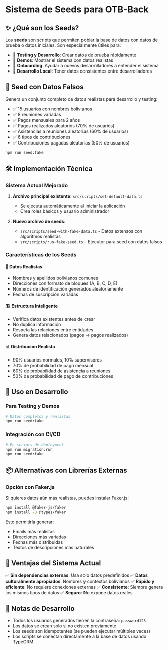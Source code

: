 # Sistema de Seeds para OTB-Back

## ✨ ¿Qué son los Seeds?

Los **seeds** son scripts que permiten poblar la base de datos con datos de prueba o datos iniciales. Son especialmente útiles para:

- 🧪 **Testing y Desarrollo**: Crear datos de prueba rápidamente
- 🚀 **Demos**: Mostrar el sistema con datos realistas
- 👥 **Onboarding**: Ayudar a nuevos desarrolladores a entender el sistema
- 🔄 **Desarrollo Local**: Tener datos consistentes entre desarrolladores

## 🚀 Seed con Datos Falsos

Genera un conjunto completo de datos realistas para desarrollo y testing:
- ✅ 15 usuarios con nombres bolivianos
- ✅ 8 reuniones variadas
- ✅ Pagos mensuales para 2 años
- ✅ Pagos realizados aleatorios (70% de usuarios)
- ✅ Asistencias a reuniones aleatorias (60% de usuarios)
- ✅ 6 tipos de contribuciones
- ✅ Contribuciones pagadas aleatorias (50% de usuarios)

```bash
npm run seed:fake
```

## 🛠 Implementación Técnica

### Sistema Actual Mejorado

1. **Archivo principal existente**: `src/scripts/set-default-data.ts`
   - Se ejecuta automáticamente al iniciar la aplicación
   - Crea roles básicos y usuario administrador

2. **Nuevo archivo de seeds**:
   - `src/scripts/seed-with-fake-data.ts` - Datos extensos con algoritmos realistas
   - `src/scripts/run-fake-seed.ts` - Ejecutor para seed con datos falsos

### Características de los Seeds

#### 🎯 **Datos Realistas**
- Nombres y apellidos bolivianos comunes
- Direcciones con formato de bloques (A, B, C, D, E)
- Números de identificación generados aleatoriamente
- Fechas de suscripción variadas

#### 🏗 **Estructura Inteligente**
- Verifica datos existentes antes de crear
- No duplica información
- Respeta las relaciones entre entidades
- Genera datos relacionados (pagos → pagos realizados)

#### 📊 **Distribución Realista**
- 90% usuarios normales, 10% supervisores
- 70% de probabilidad de pago mensual
- 60% de probabilidad de asistencia a reuniones
- 50% de probabilidad de pago de contribuciones

## 🔧 Uso en Desarrollo

### Para Testing y Demos
```bash
# Datos completos y realistas
npm run seed:fake
```

### Integración con CI/CD
```bash
# En scripts de deployment
npm run migration:run
npm run seed:fake
```

## 📦 Alternativas con Librerías Externas

### Opción con Faker.js
Si quieres datos aún más realistas, puedes instalar Faker.js:

```bash
npm install @faker-js/faker
npm install -D @types/faker
```

Esto permitiría generar:
- Emails más realistas
- Direcciones más variadas
- Fechas más distribuidas
- Textos de descripciones más naturales

## 🎯 Ventajas del Sistema Actual

✅ **Sin dependencias externas**: Usa solo datos predefinidos
✅ **Datos culturalmente apropiados**: Nombres y contextos bolivianos
✅ **Rápido y eficiente**: No requiere conexiones externas
✅ **Consistente**: Siempre genera los mismos tipos de datos
✅ **Seguro**: No expone datos reales

## 📝 Notas de Desarrollo

- Todos los usuarios generados tienen la contraseña: `password123`
- Los datos se crean solo si no existen previamente
- Los seeds son idempotentes (se pueden ejecutar múltiples veces)
- Los scripts se conectan directamente a la base de datos usando TypeORM
